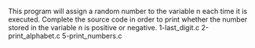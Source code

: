 This program will assign a random number to the variable n each time it is executed. Complete the source code in order to print whether the number stored in the variable n is positive or negative.
1-last_digit.c
2-print_alphabet.c
5-print_numbers.c
